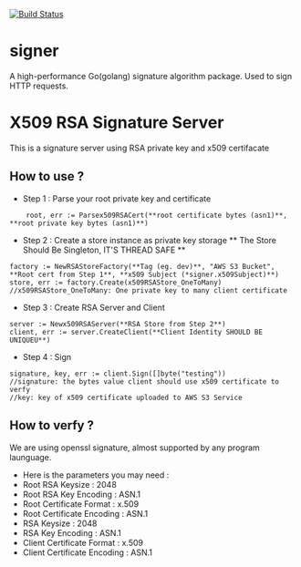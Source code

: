[![Build Status](https://travis-ci.org/FeiniuBus/signer.svg?branch=master)](https://travis-ci.org/FeiniuBus/signer)

# signer

A high-performance Go(golang) signature algorithm package. Used to sign HTTP requests.

# X509 RSA Signature Server
This is a signature server using RSA private key and x509 certifacate

## How to use ?
* Step 1 : Parse your root private key and certificate
```
    root, err := Parsex509RSACert(**root certificate bytes (asn1)**, **root private key bytes (asn1)**)
```

* Step 2 : Create a store instance as private key storage
** The Store Should Be Singleton, IT'S THREAD SAFE **
```
factory := NewRSAStoreFactory(**Tag (eg. dev)**, "AWS S3 Bucket", **Root cert from Step 1**, **x509 Subject (*signer.x509Subject)**)
store, err := factory.Create(x509RSAStore_OneToMany) //x509RSAStore_OneToMany: One private key to many client certificate 
```

* Step 3 : Create RSA Server and Client
```
server := Newx509RSAServer(**RSA Store from Step 2**)
client, err := server.CreateClient(**Client Identity SHOULD BE UNIQUEU**)
```

* Step 4 : Sign
```
signature, key, err := client.Sign([]byte("testing"))
//signature: the bytes value client should use x509 certificate to verfy
//key: key of x509 certificate uploaded to AWS S3 Service
```

## How to verfy ?
We are using openssl signature, almost supported by any program launguage.

* Here is the parameters you may need :
* Root RSA Keysize : 2048
* Root RSA Key Encoding : ASN.1
* Root Certificate Format : x.509
* Root Certificate Encoding : ASN.1
* RSA Keysize : 2048
* RSA Key Encoding : ASN.1
* Client Certificate Format : x.509
* Client Certificate Encoding : ASN.1
